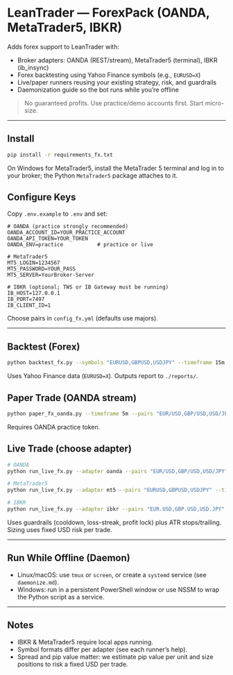# LeanTrader — ForexPack (OANDA, MetaTrader5, IBKR)

Adds forex support to LeanTrader with:
- Broker adapters: OANDA (REST/stream), MetaTrader5 (terminal), IBKR (ib_insync)
- Forex backtesting using Yahoo Finance symbols (e.g., `EURUSD=X`)
- Live/paper runners reusing your existing strategy, risk, and guardrails
- Daemonization guide so the bot runs while you’re offline

> No guaranteed profits. Use practice/demo accounts first. Start micro-size.

---

## Install
```bash
pip install -r requirements_fx.txt
```
On Windows for MetaTrader5, install the MetaTrader 5 terminal and log in to your broker; the Python `MetaTrader5` package attaches to it.

## Configure Keys
Copy `.env.example` to `.env` and set:

```env
# OANDA (practice strongly recommended)
OANDA_ACCOUNT_ID=YOUR_PRACTICE_ACCOUNT
OANDA_API_TOKEN=YOUR_TOKEN
OANDA_ENV=practice           # practice or live

# MetaTrader5
MT5_LOGIN=1234567
MT5_PASSWORD=YOUR_PASS
MT5_SERVER=YourBroker-Server

# IBKR (optional; TWS or IB Gateway must be running)
IB_HOST=127.0.0.1
IB_PORT=7497
IB_CLIENT_ID=1
```

Choose pairs in `config_fx.yml` (defaults use majors).

---

## Backtest (Forex)
```bash
python backtest_fx.py --symbols "EURUSD,GBPUSD,USDJPY" --timeframe 15m --since 2024-01-01
```
Uses Yahoo Finance data (`EURUSD=X`). Outputs report to `./reports/`.

## Paper Trade (OANDA stream)
```bash
python paper_fx_oanda.py --timeframe 5m --pairs "EUR/USD,GBP/USD,USD/JPY"
```
Requires OANDA practice token.

## Live Trade (choose adapter)
```bash
# OANDA
python run_live_fx.py --adapter oanda --pairs "EUR/USD,GBP/USD,USD/JPY" --timeframe 5m

# MetaTrader5
python run_live_fx.py --adapter mt5 --pairs "EURUSD,GBPUSD,USDJPY" --timeframe 5m

# IBKR
python run_live_fx.py --adapter ibkr --pairs "EUR.USD,GBP.USD,USD.JPY" --timeframe 5m
```
Uses guardrails (cooldown, loss-streak, profit lock) plus ATR stops/trailing. Sizing uses fixed USD risk per trade.

---

## Run While Offline (Daemon)
- Linux/macOS: use `tmux` or `screen`, or create a `systemd` service (see `daemonize.md`).
- Windows: run in a persistent PowerShell window or use NSSM to wrap the Python script as a service.

---

## Notes
- IBKR & MetaTrader5 require local apps running.
- Symbol formats differ per adapter (see each runner’s help).
- Spread and pip value matter: we estimate pip value per unit and size positions to risk a fixed USD per trade.


